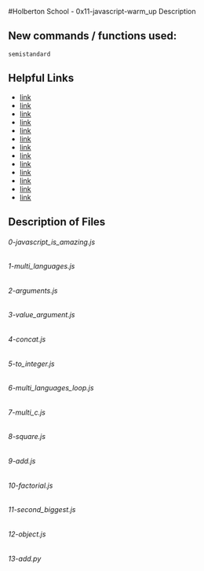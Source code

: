 #Holberton School - 0x11-javascript-warm_up
Description

## New commands / functions used:
``semistandard``

## Helpful Links
* [link](https://docs.microsoft.com/en-us/scripting/javascript/javascript-fundamentals)
* [link](https://docs.microsoft.com/en-us/scripting/javascript/writing-javascript-code)
* [link](https://docs.microsoft.com/en-us/scripting/javascript/variables-javascript)
* [link](https://docs.microsoft.com/en-us/scripting/javascript/data-types-javascript)
* [link](https://docs.microsoft.com/en-us/scripting/javascript/operators-javascript)
* [link](https://docs.microsoft.com/en-us/scripting/javascript/operator-subtractprecedence-javascript)
* [link](https://docs.microsoft.com/en-us/scripting/javascript/controlling-program-flow-javascript)
* [link](https://docs.microsoft.com/en-us/scripting/javascript/functions-javascript)
* [link](https://docs.microsoft.com/en-us/scripting/javascript/objects-and-arrays-javascript)
* [link](https://docs.microsoft.com/en-us/scripting/javascript/intrinsic-objects-javascript)
* [link](http://darrenderidder.github.io/talks/ModulePatterns/#/)
* [link](https://www.youtube.com/watch?v=sjyJBL5fkp8)
* [link](https://www.youtube.com/watch?v=vZBCTc9zHtI)

## Description of Files
<h6>0-javascript_is_amazing.js</h6>

<h6>1-multi_languages.js</h6>

<h6>2-arguments.js</h6>

<h6>3-value_argument.js</h6>

<h6>4-concat.js</h6>

<h6>5-to_integer.js</h6>

<h6>6-multi_languages_loop.js</h6>

<h6>7-multi_c.js</h6>

<h6>8-square.js</h6>

<h6>9-add.js</h6>

<h6>10-factorial.js</h6>

<h6>11-second_biggest.js</h6>

<h6>12-object.js</h6>

<h6>13-add.py</h6>
